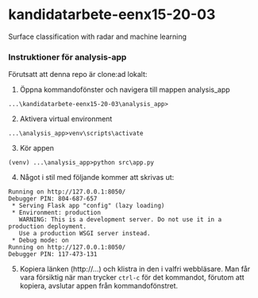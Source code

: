 # kandidatarbete-eenx15-20-03
Surface classification with radar and machine learning

### Instruktioner för analysis-app
Förutsatt att denna repo är clone:ad lokalt:
1. Öppna kommandofönster och navigera till mappen analysis_app
```
...\kandidatarbete-eenx15-20-03\analysis_app>
```
2. Aktivera virtual environment
```
...\analysis_app>venv\scripts\activate
```
3. Kör appen
```
(venv) ...\analysis_app>python src\app.py
```
4. Något i stil med följande kommer att skrivas ut:
```
Running on http://127.0.0.1:8050/
Debugger PIN: 804-687-657
 * Serving Flask app "config" (lazy loading)
 * Environment: production
   WARNING: This is a development server. Do not use it in a production deployment.
   Use a production WSGI server instead.
 * Debug mode: on
Running on http://127.0.0.1:8050/
Debugger PIN: 117-473-131
```
5. Kopiera länken (http://...) och klistra in den i valfri webbläsare. Man får vara försiktig när man trycker `ctrl-c` för det kommandot, förutom att kopiera, avslutar appen från kommandofönstret.
